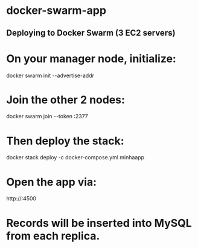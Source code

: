 # docker-swarm-app

## Deploying to Docker Swarm (3 EC2 servers)

# On your manager node, initialize:
docker swarm init --advertise-addr <MANAGER-IP>

# Join the other 2 nodes:
docker swarm join --token <TOKEN> <MANAGER-IP>:2377

# Then deploy the stack:
docker stack deploy -c docker-compose.yml minhaapp

# Open the app via:
http://<nginx-ip>:4500

# Records will be inserted into MySQL from each replica.

